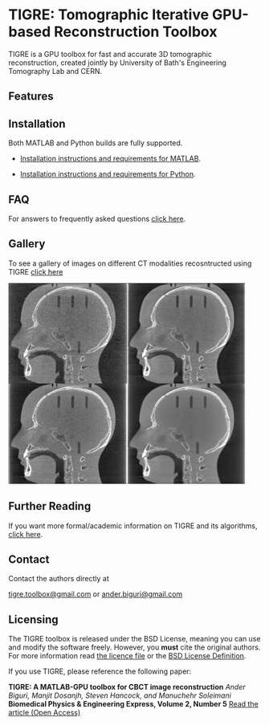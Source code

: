 TIGRE: Tomographic Iterative GPU-based Reconstruction Toolbox
======

TIGRE is a GPU toolbox for fast and accurate 3D tomographic 
reconstruction, created jointly by University of Bath's Engineering Tomography Lab and CERN. 







## Features

## Installation

Both MATLAB and Python builds are fully supported.

- [Installation instructions and requirements for MATLAB](Frontispiece/MATLAB_installation.md).

- [Installation instructions and requirements for Python](Frontispiece/python_installation.md).

## FAQ

For answers to frequently asked questions [click here](Frontispiece/FAQ.md).

## Gallery

To see a gallery of images on different CT modalities recosntructed using TIGRE [click here](Frontispiece/Gallery.md)

<img src="https://raw.githubusercontent.com/AnderBiguri/PhDThesis/master/Applications/randofull.png" height="400">



## Further Reading

If you want more formal/academic information on TIGRE and its algorithms, [click here](Frontispiece/Further_reading.md).

## Contact

Contact the authors directly at

[tigre.toolbox@gmail.com](mailto:tigre.toolbox@gmail.com) or [ander.biguri@gmail.com](mailto:ander.biguri@gmail.com)

## Licensing

The TIGRE toolbox is released under the BSD License, meaning you can use and modify 
the software freely. However, you **must** cite the original authors.
For more information read [the licence file][1] or the [BSD License Definition][2].

If you use TIGRE, please reference the following paper:

**TIGRE: A MATLAB-GPU toolbox for CBCT image reconstruction**
*Ander Biguri, Manjit Dosanjh, Steven Hancock, and Manuchehr Soleimani*
**Biomedical Physics & Engineering Express, Volume 2, Number 5**
[Read the article (Open Access)][3]

[1]: LICENSE.txt
[2]: http://www.linfo.org/bsdlicense.html
[3]: http://iopscience.iop.org/article/10.1088/2057-1976/2/5/055010

